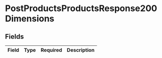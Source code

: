 # PostProductsProductsResponse200Dimensions


## Fields

| Field       | Type        | Required    | Description |
| ----------- | ----------- | ----------- | ----------- |